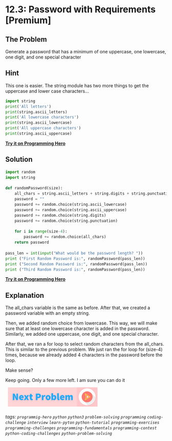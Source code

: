# 12.3: Password with Requirements [Premium]

## The Problem
Generate a password that has a minimum of one uppercase, one lowercase, one digit, and one special character

## Hint
This one is easier. The string module has two more things to get the uppercase and lower case characters...

```python
import string
print('All letters')
print(string.ascii_letters)
print('Al lowercase characters')
print(string.ascii_lowercase)
print('All uppercase characters')
print(string.ascii_uppercase)
```
 
**[Try it on Programming Hero](https://play.google.com/store/apps/details?id=com.learnprogramming.codecamp)**

## Solution
```python
import random
import string
 
def randomPassword(size):
	all_chars = string.ascii_letters + string.digits + string.punctuation
	password = ""
	password += random.choice(string.ascii_lowercase)
	password += random.choice(string.ascii_uppercase)
	password += random.choice(string.digits)
	password += random.choice(string.punctuation)
	
	for i in range(size-4):
		password += random.choice(all_chars)
	return password
 
pass_len = int(input("What would be the password length? "))
print ("First Random Password is:", randomPassword(pass_len))
print ("Second Random Password is:", randomPassword(pass_len))
print ("Third Random Password is:", randomPassword(pass_len))
```
**[Try it on Programming Hero](https://play.google.com/store/apps/details?id=com.learnprogramming.codecamp)**

## Explanation
The all_chars variable is the same as before. After that, we created a password variable with an empty string. 

Then, we added random choice from lowercase. This way, we will make sure that at least one lowercase character is added in the password. Similarly, we added one uppercase, one digit, and one special character.

After that, we ran a for loop to select random characters from the all_chars. This is similar to the previous problem. We just ran the for loop for (size-4) times, because we already added 4 characters in the password before the loop.

Make sense?

Keep going. Only a few more left. I am sure you can do it 


&nbsp;
[![Next Page](../assets/next-button.png)](Permutations.md)
&nbsp;

###### tags: `programmig-hero` `python` `python3` `problem-solving` `programming` `coding-challenge` `interview` `learn-pyton` `python-tutorial` `programming-exercises` `programming-challenges`  `programming-fundamentals` `programming-contest`  `python-coding-challenges` `python-problem-solving` 